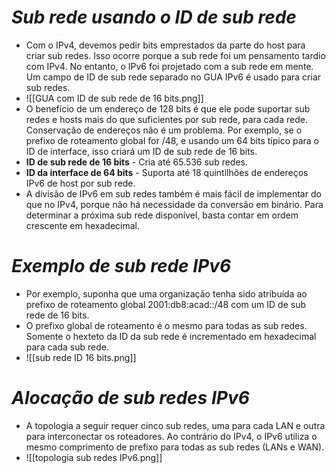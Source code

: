 # *Sub rede usando o ID de sub rede*

- Com o IPv4, devemos pedir bits emprestados da parte do host para criar sub redes. Isso ocorre porque a sub rede foi um pensamento tardio com IPv4. No entanto, o IPv6 foi projetado com a sub rede em mente. Um campo de ID de sub rede separado no GUA IPv6 é usado para criar sub redes.
- ![[GUA com ID de sub rede de 16 bits.png]]
- O benefício de um endereço de 128 bits é que ele pode suportar sub redes e hosts mais do que suficientes por sub rede, para cada rede. Conservação de endereços não é um problema. Por exemplo, se o prefixo de roteamento global for /48, e usando um 64 bits típico para o ID de interface, isso criará um ID de sub rede de 16 bits.
- **ID de sub rede de 16 bits** - Cria até 65.536 sub redes.
- **ID da interface de 64 bits** - Suporta até 18 quintilhões de endereços IPv6 de host por sub rede.
- A divisão de IPv6 em sub redes também é mais fácil de implementar do que no IPv4, porque não há necessidade da conversão em binário. Para determinar a próxima sub rede disponível, basta contar em ordem crescente em hexadecimal.

# *Exemplo de sub rede IPv6*

- Por exemplo, suponha que uma organização tenha sido atribuída ao prefixo de roteamento global 2001:db8:acad::/48 com um ID de sub rede de 16 bits. 
- O prefixo global de roteamento é o mesmo para todas as sub redes. Somente o hexteto da ID da sub rede é incrementado em hexadecimal para cada sub rede.
- ![[sub rede ID 16 bits.png]]

# *Alocação de sub redes IPv6*

- A topologia a seguir requer cinco sub redes, uma para cada LAN e outra para interconectar os roteadores. Ao contrário do IPv4, o IPv6 utiliza o mesmo comprimento de prefixo para todas as sub redes (LANs e WAN). 
- ![[topologia sub redes IPv6.png]]